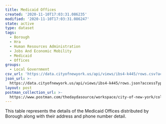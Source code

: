 ```yaml
---
title: Medicaid Offices
created: '2020-11-10T17:03:31.086235'
modified: '2020-11-10T17:03:31.086247'
state: active
type: dataset
tags:
  - Borough
  - Hra
  - Human Resources Administration
  - Jobs And Economic Mobility
  - Medicaid
  - Offices
groups:
  - Local Government
csv_url: 'https://data.cityofnewyork.us/api/views/ibs4-k445/rows.csv?accessType=DOWNLOAD'
json_url: >-
  https://data.cityofnewyork.us/api/views/ibs4-k445/rows.json?accessType=DOWNLOAD
layout: post
postman_collection_url: >-
  https://www.postman.com/thedaydasource/workspace/city-of-new-york/collection/15909983-2a4ae7f5-8ca2-4923-8e71-a7461da62510
---
```

This table represents the details of the Medicaid Offices distributed by Borough along with their address and phone number detail.
